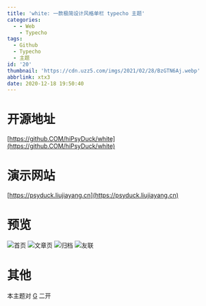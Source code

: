 ```yaml
---
title: 'white: 一款极简设计风格单栏 typecho 主题'
categories:
  - - Web
    - Typecho
tags:
  - Github
  - Typecho
  - 主题
id: '20'
thumbnail: 'https://cdn.uzz5.com/imgs/2021/02/28/BzGTN6Aj.webp'
abbrlink: xtx3
date: 2020-12-18 19:50:40
---
```



# 开源地址

[https://github.COM/hiPsyDuck/white](https://github.COM/hiPsyDuck/white)

# 演示网站

[https://psyduck.liujiayang.cn](https://psyduck.liujiayang.cn)

# 预览

![首页](https://cdn.uzz5.com/imgs/2021/02/28/s2EczLuV.webp "首页") ![文章页](https://cdn.uzz5.com/imgs/2021/02/28/QA6rhOzn.webp "文章页") ![归档](https://cdn.uzz5.com/imgs/2021/02/28/P0BbY3Cb.webp "归档") ![友联](https://cdn.uzz5.com/imgs/2021/02/28/nGchb1zu.webp "友联")

# 其他

本主题对 [G](https://github.com/youranreus/G) 二开